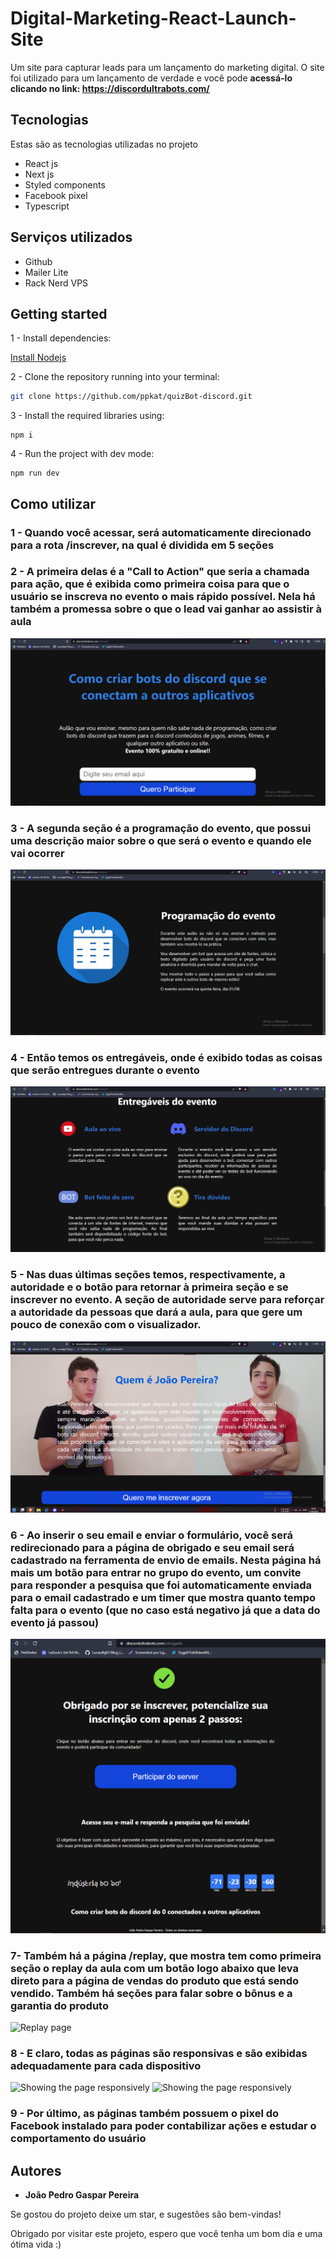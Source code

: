 # Digital-Marketing-React-Launch-Site
Um site para capturar leads para um lançamento do marketing digital.
O site foi utilizado para um lançamento de verdade e você pode **acessá-lo clicando no link: https://discordultrabots.com/**

## Tecnologias

Estas são as tecnologias utilizadas no projeto

* React js
* Next js
* Styled components
* Facebook pixel
* Typescript

## Serviços utilizados

* Github
* Mailer Lite
* Rack Nerd VPS

## Getting started

1 - Install dependencies: 

[Install Nodejs](https://nodejs.org/)

2 - Clone the repository running into your terminal:

```sh
git clone https://github.com/ppkat/quizBot-discord.git
```

3 - Install the required libraries using:

```
npm i
```

4 - Run the project with dev mode:
```
npm run dev
```

## Como utilizar

### 1 - Quando você acessar, será automaticamente direcionado para a rota /inscrever, na qual é dividida em 5 seções

### 2 - A primeira delas é a "Call to Action" que seria a chamada para ação, que é exibida como primeira coisa para que o usuário se inscreva no evento o mais rápido possível. Nela há também a promessa sobre o que o lead vai ganhar ao assistir à aula

![Call To Action](public/readme/home-page.png)

### 3 - A segunda seção é a programação do evento, que possui uma descrição maior sobre o que será o evento e quando ele vai ocorrer

![Event programming](public/readme/event-programming.png)

### 4 - Então temos os entregáveis, onde é exibido todas as coisas que serão entregues durante o evento

![Event deliverables](public/readme/event-deliverables.png)

### 5 - Nas duas últimas seções temos, respectivamente, a autoridade e o botão para retornar à primeira seção e se inscrever no evento. A seção de autoridade serve para reforçar a autoridade da pessoas que dará a aula, para que gere um pouco de conexão com o visualizador.

![Call to action button and authority sections](public/readme/authority-ctabutton.png)

### 6 - Ao inserir o seu email e enviar o formulário, você será redirecionado para a página de obrigado e seu email será cadastrado na ferramenta de envio de emails. Nesta página há mais um botão para entrar no grupo do evento, um convite para responder a pesquisa que foi automaticamente enviada para o email cadastrado e um timer que mostra quanto tempo falta para o evento (que no caso está negativo já que a data do evento já passou)

![Thanks page](public/readme/obrigado.png)

### 7- Também há a página /replay, que mostra tem como primeira seção o replay da aula com um botão logo abaixo que leva direto para a página de vendas do produto que está sendo vendido. Também há seções para falar sobre o bônus e a garantia do produto

![Replay page](public/readme/replay-page.gif)

### 8 - E claro, todas as páginas são responsivas e são exibidas adequadamente para cada dispositivo

![Showing the page responsively](public/readme/inscrever-responsivly.gif)
![Showing the page responsively](public/readme/replay-responsively.gif)

### 9 - Por último, as páginas também possuem o pixel do Facebook instalado para poder contabilizar ações e estudar o comportamento do usuário

  ## Autores

  * **João Pedro Gaspar Pereira** 

  Se gostou do projeto deixe um star, e sugestões são bem-vindas!

  Obrigado por visitar este projeto, espero que você tenha um bom dia e uma ótima vida :)
